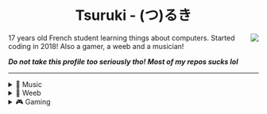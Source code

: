 <div align="center">
  <h1>Tsuruki - (つ)るき</h1>
  
</div>

<a href="https://discord.com/users/332082083604463616">
    <img src="https://lanyard.cnrad.dev/api/332082083604463616?animated=true&idleMessage=touching+grass" align="right"> 
</a>

17 years old French student learning things about computers. Started coding in 2018!
Also a gamer, a weeb and a musician!

***Do not take this profile too seriously tho! Most of my repos sucks lol***

---

<details>
<summary>🎵 Music</summary>

[![spotify-github-profile](https://spotify-github-profile.vercel.app/api/view?uid=fuljyal01aq1ipw3j2gjyrm28&cover_image=true&theme=natemoo-re&bar_color=53b14f&bar_color_cover=true)](https://spotify-github-profile.vercel.app/api/view?uid=fuljyal01aq1ipw3j2gjyrm28&redirect=true)

[![lastfm-scrobbles](https://lastfm-recently-played.vercel.app/api?user=MuNsterGFX&loved=true&count=3&width=320)](https://www.last.fm/user/MuNsterGFX)
</details>

<details>
<summary>🌸 Weeb</summary>

[![anilist](/anilist.svg)](https://anilist.co/user/tsuruki/)
</details>

<details>
<summary>🎮 Gaming</summary>
<div align="center">

[![osu-profile](http://lemmmy.pw/osusig/sig.php?colour=hex000000&uname=TsuRuki_&pp=2&removeavmargin&darktriangles&opaqueavatar&onlineindicator=3&xpbar)](https://osu.ppy.sh/users/10729344)
</div>
</details>
  